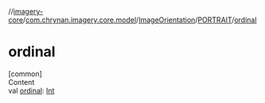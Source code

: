 //[imagery-core](../../../../index.md)/[com.chrynan.imagery.core.model](../../index.md)/[ImageOrientation](../index.md)/[PORTRAIT](index.md)/[ordinal](ordinal.md)



# ordinal  
[common]  
Content  
val [ordinal](ordinal.md): [Int](https://kotlinlang.org/api/latest/jvm/stdlib/kotlin/-int/index.html)  



